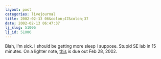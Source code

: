 ```yaml
---
layout: post
categories: livejournal
title: 2002-02-13 06&colon;47&colon;37
date: 2002-02-13 06:47:37
lj_slug: 51006
lj_id: 51006
---
```

Blah, I'm sick. I should be getting more sleep I suppose. Stupid SE lab in 15 minutes. On a lighter note, [this](http://www.hitachi.co.jp/Prod/vims/wia/index.html) is due out Feb 28, 2002.

